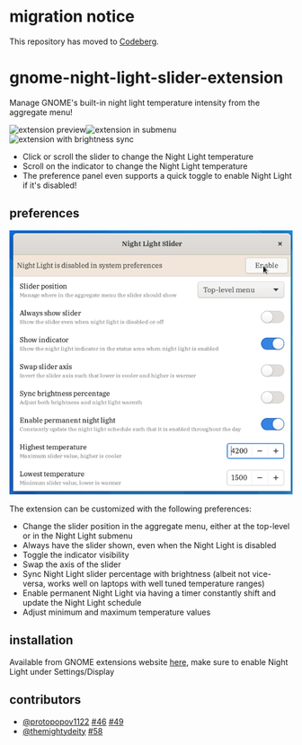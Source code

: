 # migration notice

This repository has moved to [Codeberg](https://codeberg.org/kiyui/gnome-shell-night-light-slider-extension).

# gnome-night-light-slider-extension

Manage GNOME's built-in night light temperature intensity from the aggregate menu!

![extension preview](./images/extension.gif)![extension in submenu](./images/show_in_submenu.gif)![extension with brightness sync](./images/brightness_sync.gif)

- Click or scroll the slider to change the Night Light temperature
- Scroll on the indicator to change the Night Light temperature
- The preference panel even supports a quick toggle to enable Night Light if it's disabled!

## preferences

![extension preferences](./images/preferences.gif)

The extension can be customized with the following preferences:

- Change the slider position in the aggregate menu, either at the top-level or in the Night Light submenu
- Always have the slider shown, even when the Night Light is disabled
- Toggle the indicator visibility
- Swap the axis of the slider
- Sync Night Light slider percentage with brightness (albeit not vice-versa, works well on laptops with well tuned temperature ranges)
- Enable permanent Night Light via having a timer constantly shift and update the Night Light schedule
- Adjust minimum and maximum temperature values

## installation

Available from GNOME extensions website [here](https://extensions.gnome.org/extension/1276/night-light-slider/), make sure to enable Night Light under Settings/Display

## contributors

- [@protopopov1122](https://github.com/protopopov1122) [#46](https://github.com/kiyui/gnome-shell-night-light-slider-extension/pull/46) [#49](https://github.com/kiyui/gnome-shell-night-light-slider-extension/pull/49)
- [@themightydeity](https://github.com/themightydeity) [#58](https://github.com/kiyui/gnome-shell-night-light-slider-extension/pull/58)
